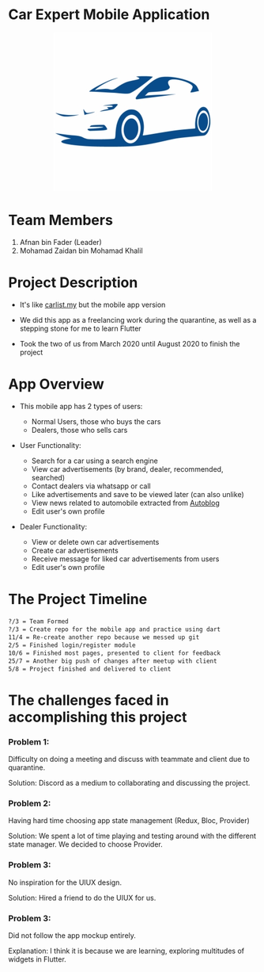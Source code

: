# Car Expert Mobile Application
<p align = "center">
    <img src = https://github.com/mhdzidannn/Car-Expert/blob/master/android/app/src/main/res/mipmap-hdpi/login.png?raw=true>
</p>

# Team Members

1. Afnan bin Fader (Leader)
2. Mohamad Zaidan bin Mohamad Khalil


# Project Description

-	It's like [carlist.my](https://www.carlist.my/) but the mobile app version

-	We did this app as a freelancing work during the quarantine, as well as a stepping stone for me to learn Flutter

-	Took the two of us from March 2020 until August 2020 to finish the project

# App Overview

- This mobile app has 2 types of users:

    -  Normal Users, those who buys the cars
    -  Dealers, those who sells cars

- User Functionality:

    -  Search for a car using a search engine
    -  View car advertisements (by brand, dealer, recommended, searched)
    -  Contact dealers via whatsapp or call
    -  Like advertisements and save to be viewed later (can also unlike)
    -  View news related to automobile extracted from [Autoblog](https://www.autoblog.com/)
    -  Edit user's own profile

- Dealer Functionality:

    -  View or delete own car advertisements
    -  Create car advertisements
    -  Receive message for liked car advertisements from users
    -  Edit user's own profile


# The Project Timeline
>>
```
?/3 = Team Formed 
?/3 = Create repo for the mobile app and practice using dart
11/4 = Re-create another repo because we messed up git
2/5 = Finished login/register module
10/6 = Finished most pages, presented to client for feedback
25/7 = Another big push of changes after meetup with client
5/8 = Project finished and delivered to client
```

# The challenges faced in accomplishing this project


### Problem 1:
Difficulty on doing a meeting and discuss with teammate and client due to quarantine.

Solution: Discord as a medium to collaborating and discussing the project.


### Problem 2:
Having hard time choosing app state management (Redux, Bloc, Provider)

Solution: We spent a lot of time playing and testing around with the different state manager. We decided to choose Provider.


### Problem 3:
No inspiration for the UIUX design. 

Solution: Hired a friend to do the UIUX for us.


### Problem 3:
Did not follow the app mockup entirely.

Explanation: I think it is because we are learning, exploring multitudes of widgets in Flutter.


